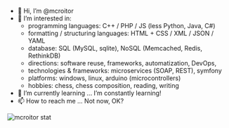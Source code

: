 - 👋 Hi, I’m @mcroitor
- 👀 I’m interested in:
  - programming languages: C++ / PHP / JS (less Python, Java, C#)
  - formatting / structuring languages: HTML + CSS / XML / JSON / YAML
  - database: SQL (MySQL, sqlite), NoSQL (Memcached, Redis, RethinkDB)
  - directions: software reuse, frameworks, automatization, DevOps, 
  - technologies & frameworks: microservices (SOAP, REST), symfony
  - platforms: windows, linux, arduino (microcontrollers)
  - hobbies: chess, chess composition, reading, writing
- 🌱 I’m currently learning ... I’m constantly learning!
- 📫 How to reach me ... Not now, OK?

![mcroitor stat](https://github-readme-stats.vercel.app/api?username=mcroitor&count_private=true&show_icons=true "mcroitor stat")
<!---
mcroitor/mcroitor is a ✨ special ✨ repository because its `README.md` (this file) appears on your GitHub profile.
You can click the Preview link to take a look at your changes.
--->
